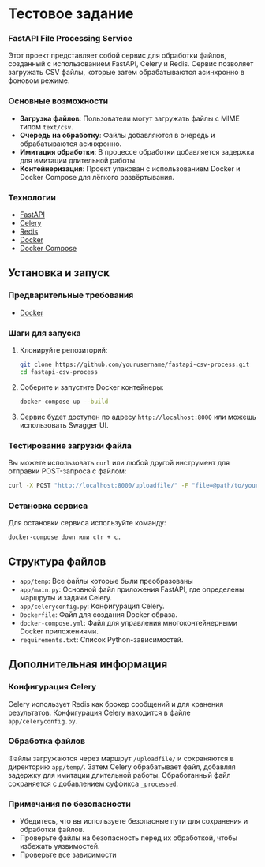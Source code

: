 # Тестовое задание

### FastAPI File Processing Service

Этот проект представляет собой сервис для обработки файлов, созданный с использованием FastAPI, Celery и Redis. Сервис
позволяет загружать CSV файлы, которые затем обрабатываются асинхронно в фоновом режиме.

### Основные возможности

- **Загрузка файлов**: Пользователи могут загружать файлы с MIME типом `text/csv`.
- **Очередь на обработку**: Файлы добавляются в очередь и обрабатываются асинхронно.
- **Имитация обработки**: В процессе обработки добавляется задержка для имитации длительной работы.
- **Контейнеризация**: Проект упакован с использованием Docker и Docker Compose для лёгкого развёртывания.

### Технологии

- [FastAPI](https://fastapi.tiangolo.com/)
- [Celery](https://docs.celeryproject.org/en/stable/)
- [Redis](https://redis.io/)
- [Docker](https://www.docker.com/)
- [Docker Compose](https://docs.docker.com/compose/)

## Установка и запуск

### Предварительные требования

- [Docker](https://www.docker.com/get-started)

### Шаги для запуска

1. Клонируйте репозиторий:
   ```bash
   git clone https://github.com/yourusername/fastapi-csv-process.git
   cd fastapi-csv-process
   ```

2. Соберите и запустите Docker контейнеры:
   ```bash
   docker-compose up --build
   ```

3. Сервис будет доступен по адресу `http://localhost:8000` или можешь использовать Swagger UI.

### Тестирование загрузки файла

Вы можете использовать `curl` или любой другой инструмент для отправки POST-запроса с файлом:

```bash
curl -X POST "http://localhost:8000/uploadfile/" -F "file=@path/to/your/file.csv"
```

### Остановка сервиса

Для остановки сервиса используйте команду:

```bash
docker-compose down или ctr + c.
```

## Структура файлов

- `app/temp`: Все файлы которые были преобразованы 
- `app/main.py`: Основной файл приложения FastAPI, где определены маршруты и задачи Celery.
- `app/celeryconfig.py`: Конфигурация Celery.
- `Dockerfile`: Файл для создания Docker образа.
- `docker-compose.yml`: Файл для управления многоконтейнерными Docker приложениями.
- `requirements.txt`: Список Python-зависимостей.

## Дополнительная информация

### Конфигурация Celery

Celery использует Redis как брокер сообщений и для хранения результатов. Конфигурация Celery находится в
файле `app/celeryconfig.py`.

### Обработка файлов

Файлы загружаются через маршрут `/uploadfile/` и сохраняются в директорию `app/temp/`. Затем Celery обрабатывает файл,
добавляя задержку для имитации длительной работы. Обработанный файл сохраняется с добавлением суффикса `_processed`.

### Примечания по безопасности

- Убедитесь, что вы используете безопасные пути для сохранения и обработки файлов.
- Проверьте файлы на безопасность перед их обработкой, чтобы избежать уязвимостей.
- Проверьте все зависимости
